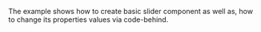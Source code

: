 The example shows how to create basic slider component as well as, how to change its properties values via code-behind. 

<snippet id='basic-slider-xml'/>
<snippet id='slider-value-change-event'/>
<snippet id='slider-value-change-event-ts'/>